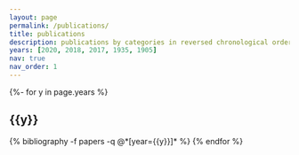 ```yaml
---
layout: page
permalink: /publications/
title: publications
description: publications by categories in reversed chronological order. generated by jekyll-scholar.
years: [2020, 2018, 2017, 1935, 1905]
nav: true
nav_order: 1
---
```

<!-- _pages/publications.md -->
<div class="publications">

{%- for y in page.years %}
  <h2 class="year">{{y}}</h2>
  {% bibliography -f papers -q @*[year={{y}}]* %}
{% endfor %}

</div>

